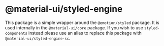 # @material-ui/styled-engine

This package is a simple wrapper around the `@emotion/styled` package. It is used internally in the `@material-ui/core` package. If you wish to use `styled-components` instead please use an alias to replace this package with `@material-ui/styled-engine-sc`.
